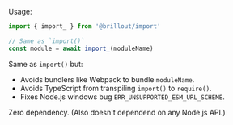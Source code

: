 Usage:

```js
import { import_ } from '@brillout/import'

// Same as `import()`
const module = await import_(moduleName)
```

Same as `import()` but:
 - Avoids bundlers like Webpack to bundle `moduleName`.
 - Avoids TypeScript from transpiling `import()` to `require()`.
 - Fixes Node.js windows bug `ERR_UNSUPPORTED_ESM_URL_SCHEME`.

Zero dependency. (Also doesn't dependend on any Node.js API.)
